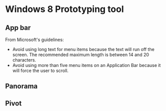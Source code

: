 # Windows 8 Prototyping tool

## App bar

From Microsoft's guidelines:

* Avoid using long text for menu items because the text will run off the screen. The recommended maximum length is between 14 and 20 characters.
* Avoid using more than five menu items on an Application Bar because it will force the user to scroll.

## Panorama

## Pivot

